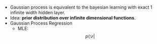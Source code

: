 - Gaussian process is equivalent to the bayesian learning with exact 1 infinite width hidden layer.
- Idea: **prior distribution over infinite dimensional functions**.
- Gaussian Process Regression
	- MLE: $$p(\mathcal{D}\vert $$